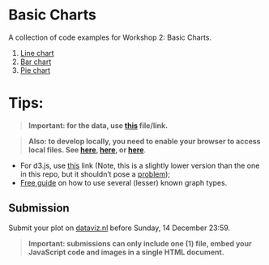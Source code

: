 # Basic Charts

A collection of code examples for Workshop 2: Basic Charts.

1. [Line chart](line.html)
2. [Bar chart](bar.html)
3. [Pie chart](pie.html)

# Tips:

> **Important: for the data, use [this](http://dataviz.nl/media/data/propedeuse-2014.json) file/link.**

> **Also: to develop locally, you need to enable your browser to access local files. See [here](https://github.com/mrdoob/three.js/wiki/How-to-run-things-locally), [here](http://lmgtfy.com/?q=browser+allow+local+file+access), or [here](http://stackoverflow.com/questions/3102819/disable-same-origin-policy-in-chrome)**. 

- For d3.js, use [this](http://d3js.org/d3.v3.min.js) link (Note, this is a slightly lower version than the one in this repo, but it shouldn’t pose a [problem](https://github.com/mbostock/d3/releases));
- [Free guide](http://www.softwijs.nl/m-download/m-grafieken) on how to use several (lesser) known graph types.

## Submission

Submit your plot on [dataviz.nl](http://dataviz.nl) before Sunday, 14 December 23:59.

> **Important: submissions can only include one (1) file, embed your JavaScript code and images in a single HTML document.**
